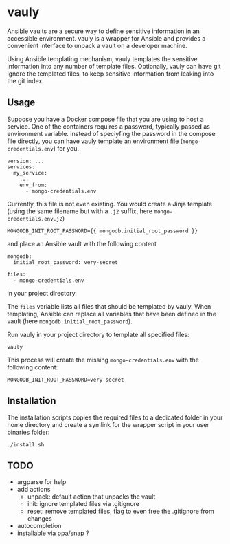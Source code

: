 # vauly

Ansible vaults are a secure way to define sensitive information in an accessible environment.
vauly is a wrapper for Ansible and provides a convenient interface to unpack a vault on a developer machine.

Using Ansible templating mechanism, vauly templates the sensitive information into any number of template files.
Optionally, vauly can have git ignore the templated files, to keep sensitive information from leaking into the git index.

## Usage

Suppose you have a Docker compose file that you are using to host a service.
One of the containers requires a password, typically passed as environment variable.
Instead of speciyfing the password in the compose file directly, you can have vauly template an environment file (`mongo-credentials.env`) for you.

    version: ...
    services:
      my_service:
        ...
        env_from:
          - mongo-credentials.env

Currently, this file is not even existing.
You would create a Jinja template (using the same filename but with a `.j2` suffix, here `mongo-credentials.env.j2`)

    MONGODB_INIT_ROOT_PASSWORD={{ mongodb.initial_root_password }}

and place an Ansible vault with the following content

    mongodb:
      initial_root_password: very-secret
    
    files:
      - mongo-credentials.env

in your project directory.

The `files` variable lists all files that should be templated by vauly.
When templating, Ansible can replace all variables that have been defined in the vault (here `mongodb.initial_root_password`).

Run vauly in your project directory to template all specified files:

    vauly

This process will create the missing `mongo-credentials.env` with the following content:

    MONGODB_INIT_ROOT_PASSWORD=very-secret

## Installation

The installation scripts copies the required files to a dedicated folder in your home directory and create a symlink for the wrapper script in your user binaries folder:

    ./install.sh

## TODO

* argparse for help
* add actions
  * unpack: default action that unpacks the vault
  * init: ignore templated files via .gitignore
  * reset: remove templated files, flag to even free the .gitignore from changes
* autocompletion
* installable via ppa/snap ?
